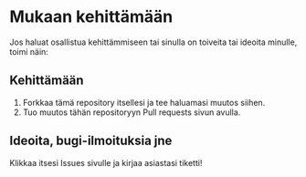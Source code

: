# Mukaan kehittämään

Jos haluat osallistua kehittämmiseen tai sinulla on toiveita tai ideoita minulle, toimi näin:

## Kehittämään

1. Forkkaa tämä repository itsellesi ja tee haluamasi muutos siihen. 
2. Tuo muutos tähän repositoryyn Pull requests sivun avulla. 

## Ideoita, bugi-ilmoituksia jne

Klikkaa itsesi Issues sivulle ja kirjaa asiastasi tiketti!
